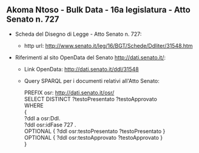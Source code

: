 ## Akoma Ntoso - Bulk Data - 16a legislatura - Atto Senato n. 727 ##

* Scheda del Disegno di Legge - Atto Senato n. 727:
	* http url: http://www.senato.it/leg/16/BGT/Schede/Ddliter/31548.htm

* Riferimenti al sito OpenData del Senato http://dati.senato.it/:
	* Link OpenData: http://dati.senato.it/ddl/31548
	* Query SPARQL per i documenti relativi all'Atto Senato:

        PREFIX osr: <http://dati.senato.it/osr/>  
		SELECT DISTINCT ?testoPresentato ?testoApprovato  
		WHERE  
		{  
		    ?ddl a osr:Ddl.  
		    ?ddl osr:idFase 727 .  
		    OPTIONAL { ?ddl osr:testoPresentato ?testoPresentato }  
		    OPTIONAL { ?ddl osr:testoApprovato ?testoApprovato }  
		}
		